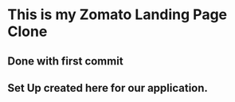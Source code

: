 # This is my Zomato Landing Page Clone

## Done with first commit

## Set Up created here for our application.